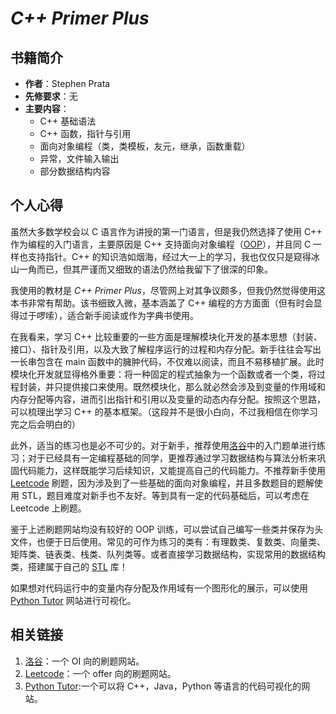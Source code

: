 # *C++ Primer Plus*

## 书籍简介

- **作者**：Stephen Prata
- **先修要求**：无
- **主要内容**：
    - C++ 基础语法
    - C++ 函数，指针与引用
    - 面向对象编程（类，类模板，友元，继承，函数重载）
    - 异常，文件输入输出
    - 部分数据结构内容

## 个人心得

虽然大多数学校会以 C 语言作为讲授的第一门语言，但是我仍然选择了使用 C++ 作为编程的入门语言，主要原因是 C++ 支持面向对象编程（[OOP](https://en.wikipedia.org/wiki/Object-oriented_programming)），并且同 C 一样也支持指针。C++ 的知识浩如烟海，经过大一上的学习，我也仅仅只是窥得冰山一角而已，但其严谨而又细致的语法仍然给我留下了很深的印象。

我使用的教材是 *C++ Primer Plus*，尽管网上对其争议颇多，但我仍然觉得使用这本书非常有帮助。该书细致入微，基本涵盖了 C++ 编程的方方面面（但有时会显得过于啰嗦），适合新手阅读或作为字典书使用。

在我看来，学习 C++ 比较重要的一些方面是理解模块化开发的基本思想（封装、接口）、指针及引用，以及大致了解程序运行的过程和内存分配。新手往往会写出一长串包含在 main 函数中的臃肿代码，不仅难以阅读，而且不易移植扩展。此时模块化开发就显得格外重要：将一种固定的程式抽象为一个函数或者一个类，将过程封装，并只提供接口来使用。既然模块化，那么就必然会涉及到变量的作用域和内存分配等内容，进而引出指针和引用以及变量的动态内存分配。按照这个思路，可以梳理出学习 C++ 的基本框架。（这段并不是很小白向，不过我相信在你学习完之后会明白的）

此外，适当的练习也是必不可少的。对于新手，推荐使用[洛谷](https://www.luogu.com.cn/)中的入门题单进行练习；对于已经具有一定编程基础的同学，更推荐通过学习数据结构与算法分析来巩固代码能力，这样既能学习后续知识，又能提高自己的代码能力。不推荐新手使用 [Leetcode](https://leetcode.cn/) 刷题，因为涉及到了一些基础的面向对象编程，并且多数题目的题解使用 STL，题目难度对新手也不友好。等到具有一定的代码基础后，可以考虑在 Leetcode 上刷题。

鉴于上述刷题网站均没有较好的 OOP 训练，可以尝试自己编写一些类并保存为头文件，也便于日后使用。常见的可作为练习的类有：有理数类、复数类、向量类、矩阵类、链表类、栈类、队列类等。或者直接学习数据结构，实现常用的数据结构类，搭建属于自己的 [STL](https://en.wikipedia.org/wiki/Standard_Template_Library) 库！

如果想对代码运行中的变量内存分配及作用域有一个图形化的展示，可以使用 [Python Tutor](https://pythontutor.com/) 网站进行可视化。

## 相关链接

1. [洛谷](https://www.luogu.com.cn/)：一个 OI 向的刷题网站。
2. [Leetcode](https://leetcode.cn/)：一个 offer 向的刷题网站。
3. [Python Tutor](https://pythontutor.com/):一个可以将 C++，Java，Python 等语言的代码可视化的网站。
